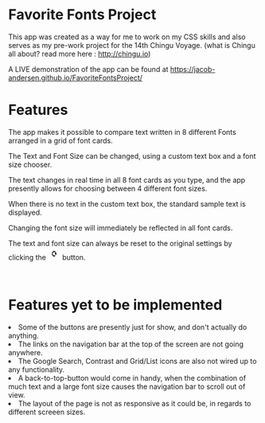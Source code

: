 # Favorite Fonts Project

This app was created as a way for me to work on my CSS skills and also serves as my pre-work project for the 14th Chingu Voyage. (what is Chingu all about? read more here : http://chingu.io)

A LIVE demonstration of the app can be found at https://jacob-andersen.github.io/FavoriteFontsProject/ 

<h1>Features</h1>

The app makes it possible to compare text written in 8 different Fonts arranged in a grid of font cards.

The Text and Font Size can be changed, using a custom text box and a font size chooser.

The text changes in real time in all 8 font cards as you type, and the app presently allows for choosing between 4 different font sizes.

When there is no text in the custom text box, the standard sample text is displayed. 

Changing the font size will immediately be reflected in all font cards.

The text and font size can always be reset to the original settings by clicking the <img src=
"assets/reset.png" height="25px" width="25px"> button.

<br>
<h1>Features yet to be implemented</h1>

<li>Some of the buttons are presently just for show, and don't actually do anything.

<li>The links on the navigation bar at the top of the screen are not going anywhere.

<li>The Google Search, Contrast and Grid/List icons are also not wired up to any functionality.

<li>A back-to-top-button would come in handy, when the combination of much text and a large font size causes the navigation bar to scroll out of view.

<li> The layout of the page is not as responsive as it could be, in regards to different screeen sizes.